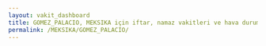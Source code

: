 ```yaml
---
layout: vakit_dashboard
title: GOMEZ_PALACIO, MEKSIKA için iftar, namaz vakitleri ve hava durumu - ilçe/eyalet seç
permalink: /MEKSIKA/GOMEZ_PALACIO/
---
```


<script type="text/javascript">
  var GLOBAL_COUNTRY = 'MEKSIKA';
  var GLOBAL_CITY = 'GOMEZ_PALACIO';
  var GLOBAL_STATE = '';
  var lat = 72;
  var lon = 21;
</script>
